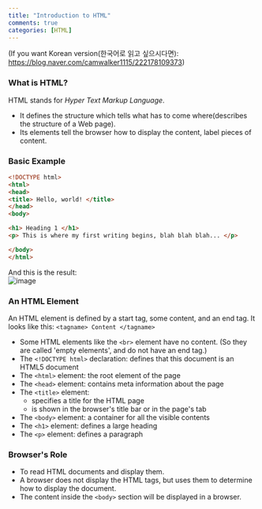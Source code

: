 ```yaml
---
title: "Introduction to HTML"
comments: true
categories: [HTML]
---
```

(If you want Korean version(한국어로 읽고 싶으시다면): <https://blog.naver.com/camwalker1115/222178109373>)  


### What is HTML?  
HTML stands for *Hyper Text Markup Language*.
+ It defines the structure which tells what has to come where(describes the structure of a Web page).
+ Its elements tell the browser how to display the content, label pieces of content.

### Basic Example  

```html
<!DOCTYPE html>
<html>
<head>
<title> Hello, world! </title>
</head>
<body>

<h1> Heading 1 </h1>
<p> This is where my first writing begins, blah blah blah... </p>

</body>
</html>
```
And this is the result:<BR/>
![image](https://user-images.githubusercontent.com/50163676/102599190-7923fe80-4160-11eb-96f2-ff0dd15f6880.png "The first example")

### An HTML Element  
An HTML element is defined by a start tag, some content, and an end tag. 
It looks like this: ```<tagname> Content </tagname>```  
+ Some HTML elements like the ```<br>``` element have no content. (So they are called 'empty elements', and do not have an end tag.)
+ The ```<!DOCTYPE html>``` declaration: defines that this document is an HTML5 document
+ The ```<html>``` element: the root element of the page
+ The ```<head>``` element: contains meta information about the page
+ The ```<title>``` element:
	- specifies a title for the HTML page
	- is shown in the browser's title bar or in the page's tab
+ The ```<body>``` element: a container for all the visible contents
+ The ```<h1>``` element: defines a large heading
+ The ```<p>``` element: defines a paragraph

### Browser's Role  
+ To read HTML documents and display them.
+ A browser does not display the HTML tags, but uses them to determine how to display the document.
+ The content inside the ```<body>``` section will be displayed in a browser.
